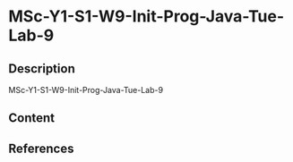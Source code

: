 # MSc-Y1-S1-W9-Init-Prog-Java-Tue-Lab-9

## Description

MSc-Y1-S1-W9-Init-Prog-Java-Tue-Lab-9

## Content



## References

